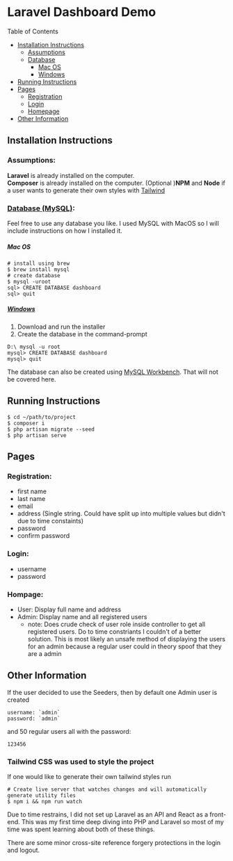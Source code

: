 # Laravel Dashboard Demo

Table of Contents

-   [Installation Instructions](#install-and-running-instructions)
    -   [Assumptions](#assumptions)
    -   [Database](#database-mysqlhttpswwwmysqltutorialorggetting-started-with-mysql)
        -   [Mac OS](#mac-os)
        -   [Windows](#windowshttpswwwmysqltutorialorginstall-mysql)
-   [Running Instructions](#running-instructions)
-   [Pages](#pages)
    -   [Registration](#registration)
    -   [Login](#login)
    -   [Homepage](#hompage)
-   [Other Information](#other-information)

## Installation Instructions

### Assumptions:

**Laravel** is already installed on the computer. <br/>
**Composer** is already installed on the computer.
(Optional )**NPM** and **Node** if a user wants to generate their own styles with [Tailwind](#tailwind-css-was-used-to-style-the-project)

### [Database (MySQL)](https://www.mysqltutorial.org/getting-started-with-mysql/):

Feel free to use any database you like. I used MySQL with MacOS so I will include instructions on how I installed it.

##### Mac OS

```
# install using brew
$ brew install mysql
# create database
$ mysql -uroot
sql> CREATE DATABASE dashboard
sql> quit
```

##### [Windows](https://www.mysqltutorial.org/install-mysql/)

1. Download and run the installer
1. Create the database in the command-prompt

```
D:\ mysql -u root
mysql> CREATE DATABASE dashboard
mysql> quit
```

The database can also be created using [MySQL Workbench](https://www.mysqltutorial.org/getting-started-with-mysql/connect-to-mysql-server/). That will not be covered here.

## Running Instructions

```
$ cd ~/path/to/project
$ composer i
$ php artisan migrate --seed
$ php artisan serve
```

## Pages

### Registration:

-   first name
-   last name
-   email
-   address (Single string. Could have split up into multiple values but didn't due to time constaints)
-   password
-   confirm password

### Login:

-   username
-   password

### Hompage:

-   User: Display full name and address
-   Admin: Display name and all registered users
    -   note: Does crude check of user role inside controller to get all registered users. Do to time constriants I couldn't of a better solution. This is most likely an unsafe method of displaying the users for an admin because a regular user could in theory spoof that they are a admin

## Other Information

If the user decided to use the Seeders, then by default one Admin user is created

    username: `admin`
    password: `admin`

and 50 regular users all with the password:

    123456

### Tailwind CSS was used to style the project

If one would like to generate their own tailwind styles run

```
# Create live server that watches changes and will automatically generate utility files
$ npm i && npm run watch
```

Due to time restrains, I did not set up Laravel as an API and React as a front-end. This was my first time deep diving into PHP and Laravel so most of my time was spent learning about both of these things.

There are some minor cross-site reference forgery protections in the login and logout.
